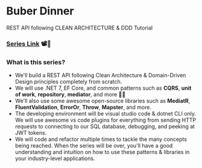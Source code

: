 # Buber Dinner
REST API following CLEAN ARCHITECTURE &amp; DDD Tutorial


### [Series Link](https://www.youtube.com/playlist?list=PLzYkqgWkHPKBcDIP5gzLfASkQyTdy0t4k) 📽️🍿

### What is this series?

- We'll build a REST API following Clean Architecture & Domain-Driven Design principles completely from scratch.
- We will use .NET 7, EF Core, and common patterns such as **CQRS**, **unit of work**, **repository**, **mediator**, and more 💪🏽
- We'll also use some awesome open-source libraries such as **MediatR**, **FluentValidation**, **ErrorOr**, **Throw**, **Mapster**, and more.
- The developing environment will be visual studio code & dotnet CLI only. We will use awesome vs code plugins for everything from sending HTTP requests to connecting to our SQL database, debugging, and peeking at JWT tokens.
- We will code and refactor multiple times to tackle the many concepts being reached. When the series will be over, you'll have a good understanding and intuition on how to use these patterns & libraries in your industry-level applications.
